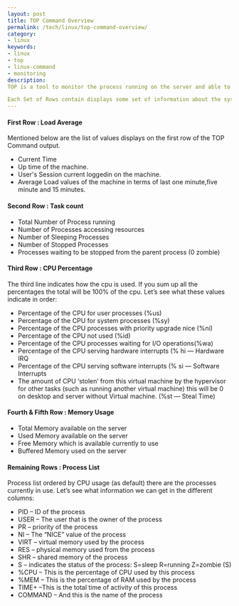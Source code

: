 ```yaml
---
layout: post
title: TOP Command Overview
permalink: /tech/linux/top-command-overview/
category: 
- linux
keywords: 
- linux
- top
- linux-command
- monitoring
description:
TOP is a tool to monitor the process running on the server and able to see the list of process with their attributes like CPU%, Memory utilization, Process ID etc.

Each Set of Rows contain displays some set of information about the system realtime.
---
```



#### First Row : Load Average

Mentioned below are the list of values displays on the first row of the TOP Command output.

- Current Time
- Up time of the machine.
- User's Session current loggedin on the machine.
- Average Load values of the machine in terms of last one minute,five minute and 15 minutes.

#### Second Row : Task count

- Total Number of Process running
- Number of Processes accessing resources
- Number of Sleeping Processes
- Number of Stopped Processes 
- Processes waiting to be stopped from the parent process (0 zombie)

#### Third Row : CPU Percentage

The third line indicates how the cpu is used. If you sum up all the percentages the total will be 100% of the cpu. Let’s see what these values indicate in order:

- Percentage of the CPU for user processes (%us)
- Percentage of the CPU for system processes (%sy)
- Percentage of the CPU processes with priority upgrade nice (%ni)
- Percentage of the CPU not used (%id)
- Percentage of the CPU processes waiting for I/O operations(%wa)
- Percentage of the CPU serving hardware interrupts (% hi — Hardware IRQ
- Percentage of the CPU serving software interrupts (% si — Software Interrupts
- The amount of CPU ‘stolen’ from this virtual machine by the hypervisor for other tasks (such as running another virtual machine) this will be 0 on desktop and server without Virtual machine. (%st — Steal Time)

#### Fourth & Fifth Row : Memory Usage

- Total Memory available on the server
- Used Memory available on the server
- Free Memory which is available currently to use
- Buffered Memory used on the server

#### Remaining Rows : Process List

Process list ordered by CPU usage (as default) there are the processes currently in use. Let’s see what information we can get in the different columns:

- PID – ID of the process
- USER – The user that is the owner of the process
- PR – priority of the process 
- NI – The “NICE” value of the process
- VIRT – virtual memory used by the process
- RES – physical memory used from the process
- SHR – shared memory of the process
- S – indicates the status of the process: S=sleep R=running Z=zombie (S)
- %CPU – This is the percentage of CPU used by this process
- %MEM – This is the percentage of RAM used by the process
- TIME+ –This is the total time of activity of this process 
- COMMAND – And this is the name of the process